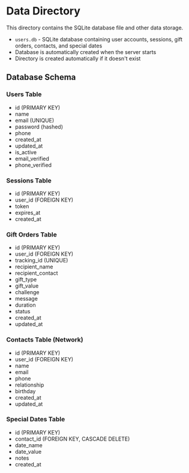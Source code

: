 # Data Directory

This directory contains the SQLite database file and other data storage.

- `users.db` - SQLite database containing user accounts, sessions, gift orders, contacts, and special dates
- Database is automatically created when the server starts
- Directory is created automatically if it doesn't exist

## Database Schema

### Users Table
- id (PRIMARY KEY)
- name
- email (UNIQUE)
- password (hashed)
- phone
- created_at
- updated_at
- is_active
- email_verified
- phone_verified

### Sessions Table
- id (PRIMARY KEY)
- user_id (FOREIGN KEY)
- token
- expires_at
- created_at

### Gift Orders Table
- id (PRIMARY KEY)
- user_id (FOREIGN KEY)
- tracking_id (UNIQUE)
- recipient_name
- recipient_contact
- gift_type
- gift_value
- challenge
- message
- duration
- status
- created_at
- updated_at

### Contacts Table (Network)
- id (PRIMARY KEY)
- user_id (FOREIGN KEY)
- name
- email
- phone
- relationship
- birthday
- created_at
- updated_at

### Special Dates Table
- id (PRIMARY KEY)
- contact_id (FOREIGN KEY, CASCADE DELETE)
- date_name
- date_value
- notes
- created_at

